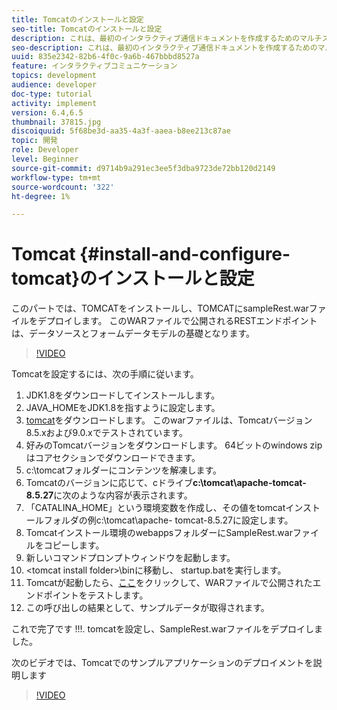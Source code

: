 ```yaml
---
title: Tomcatのインストールと設定
seo-title: Tomcatのインストールと設定
description: これは、最初のインタラクティブ通信ドキュメントを作成するためのマルチステップチュートリアルの第1部です。この部分では、TOMCATをインストールし、TOMCATにsampleRest.warファイルをデプロイします。 このWARファイルで公開されるRESTエンドポイントは、データソースとフォームデータモデルの基礎となります。
seo-description: これは、最初のインタラクティブ通信ドキュメントを作成するためのマルチステップチュートリアルの第1部です。この部分では、TOMCATをインストールし、TOMCATにsampleRest.warファイルをデプロイします。 このWARファイルで公開されるRESTエンドポイントは、データソースとフォームデータモデルの基礎となります。
uuid: 835e2342-82b6-4f0c-9a6b-467bbbd8527a
feature: インタラクティブコミュニケーション
topics: development
audience: developer
doc-type: tutorial
activity: implement
version: 6.4,6.5
thumbnail: 37815.jpg
discoiquuid: 5f68be3d-aa35-4a3f-aaea-b8ee213c87ae
topic: 開発
role: Developer
level: Beginner
source-git-commit: d9714b9a291ec3ee5f3dba9723de72bb120d2149
workflow-type: tm+mt
source-wordcount: '322'
ht-degree: 1%

---
```



# Tomcat {#install-and-configure-tomcat}のインストールと設定

このパートでは、TOMCATをインストールし、TOMCATにsampleRest.warファイルをデプロイします。 このWARファイルで公開されるRESTエンドポイントは、データソースとフォームデータモデルの基礎となります。

>[!VIDEO](https://video.tv.adobe.com/v/37815/?quality=9&learn=on)

Tomcatを設定するには、次の手順に従います。

1. JDK1.8をダウンロードしてインストールします。
2. JAVA_HOMEをJDK1.8を指すように設定します。
3. [tomcat](https://tomcat.apache.org/)をダウンロードします。 このwarファイルは、Tomcatバージョン8.5.xおよび9.0.xでテストされています。
4. 好みのTomcatバージョンをダウンロードします。 64ビットのwindows zipはコアセクションでダウンロードできます。
5. c:\tomcatフォルダーにコンテンツを解凍します。
6. Tomcatのバージョンに応じて、cドライブ&#x200B;**c:\tomcat\apache-tomcat-8.5.27**&#x200B;に次のような内容が表示されます。
7. 「CATALINA_HOME」という環境変数を作成し、その値をtomcatインストールフォルダの例c:\tomcat\apache- tomcat-8.5.27に設定します。
8. Tomcatインストール環境のwebappsフォルダーにSampleRest.warファイルをコピーします。
9. 新しいコマンドプロンプトウィンドウを起動します。
10. &lt;tomcat install folder>\binに移動し、 startup.batを実行します。
11. Tomcatが起動したら、[ここ](http://localhost:8080/SampleRest/webapi/getStatement/9586)をクリックして、WARファイルで公開されたエンドポイントをテストします。
12. この呼び出しの結果として、サンプルデータが取得されます。

これで完了です !!!. tomcatを設定し、SampleRest.warファイルをデプロイしました。

次のビデオでは、Tomcatでのサンプルアプリケーションのデプロイメントを説明します
>[!VIDEO](https://video.tv.adobe.com/v/37815)